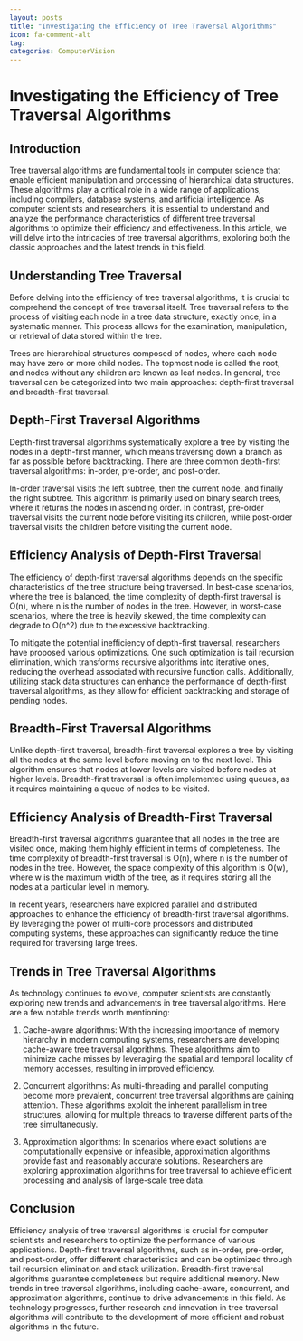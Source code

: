 ```yaml
---
layout: posts
title: "Investigating the Efficiency of Tree Traversal Algorithms"
icon: fa-comment-alt
tag:      
categories: ComputerVision
---
```



# Investigating the Efficiency of Tree Traversal Algorithms

## Introduction

Tree traversal algorithms are fundamental tools in computer science that enable efficient manipulation and processing of hierarchical data structures. These algorithms play a critical role in a wide range of applications, including compilers, database systems, and artificial intelligence. As computer scientists and researchers, it is essential to understand and analyze the performance characteristics of different tree traversal algorithms to optimize their efficiency and effectiveness. In this article, we will delve into the intricacies of tree traversal algorithms, exploring both the classic approaches and the latest trends in this field.

## Understanding Tree Traversal

Before delving into the efficiency of tree traversal algorithms, it is crucial to comprehend the concept of tree traversal itself. Tree traversal refers to the process of visiting each node in a tree data structure, exactly once, in a systematic manner. This process allows for the examination, manipulation, or retrieval of data stored within the tree.

Trees are hierarchical structures composed of nodes, where each node may have zero or more child nodes. The topmost node is called the root, and nodes without any children are known as leaf nodes. In general, tree traversal can be categorized into two main approaches: depth-first traversal and breadth-first traversal.

## Depth-First Traversal Algorithms

Depth-first traversal algorithms systematically explore a tree by visiting the nodes in a depth-first manner, which means traversing down a branch as far as possible before backtracking. There are three common depth-first traversal algorithms: in-order, pre-order, and post-order.

In-order traversal visits the left subtree, then the current node, and finally the right subtree. This algorithm is primarily used on binary search trees, where it returns the nodes in ascending order. In contrast, pre-order traversal visits the current node before visiting its children, while post-order traversal visits the children before visiting the current node.

## Efficiency Analysis of Depth-First Traversal

The efficiency of depth-first traversal algorithms depends on the specific characteristics of the tree structure being traversed. In best-case scenarios, where the tree is balanced, the time complexity of depth-first traversal is O(n), where n is the number of nodes in the tree. However, in worst-case scenarios, where the tree is heavily skewed, the time complexity can degrade to O(n^2) due to the excessive backtracking.

To mitigate the potential inefficiency of depth-first traversal, researchers have proposed various optimizations. One such optimization is tail recursion elimination, which transforms recursive algorithms into iterative ones, reducing the overhead associated with recursive function calls. Additionally, utilizing stack data structures can enhance the performance of depth-first traversal algorithms, as they allow for efficient backtracking and storage of pending nodes.

## Breadth-First Traversal Algorithms

Unlike depth-first traversal, breadth-first traversal explores a tree by visiting all the nodes at the same level before moving on to the next level. This algorithm ensures that nodes at lower levels are visited before nodes at higher levels. Breadth-first traversal is often implemented using queues, as it requires maintaining a queue of nodes to be visited.

## Efficiency Analysis of Breadth-First Traversal

Breadth-first traversal algorithms guarantee that all nodes in the tree are visited once, making them highly efficient in terms of completeness. The time complexity of breadth-first traversal is O(n), where n is the number of nodes in the tree. However, the space complexity of this algorithm is O(w), where w is the maximum width of the tree, as it requires storing all the nodes at a particular level in memory.

In recent years, researchers have explored parallel and distributed approaches to enhance the efficiency of breadth-first traversal algorithms. By leveraging the power of multi-core processors and distributed computing systems, these approaches can significantly reduce the time required for traversing large trees.

## Trends in Tree Traversal Algorithms

As technology continues to evolve, computer scientists are constantly exploring new trends and advancements in tree traversal algorithms. Here are a few notable trends worth mentioning:

1. Cache-aware algorithms: With the increasing importance of memory hierarchy in modern computing systems, researchers are developing cache-aware tree traversal algorithms. These algorithms aim to minimize cache misses by leveraging the spatial and temporal locality of memory accesses, resulting in improved efficiency.

2. Concurrent algorithms: As multi-threading and parallel computing become more prevalent, concurrent tree traversal algorithms are gaining attention. These algorithms exploit the inherent parallelism in tree structures, allowing for multiple threads to traverse different parts of the tree simultaneously.

3. Approximation algorithms: In scenarios where exact solutions are computationally expensive or infeasible, approximation algorithms provide fast and reasonably accurate solutions. Researchers are exploring approximation algorithms for tree traversal to achieve efficient processing and analysis of large-scale tree data.

## Conclusion

Efficiency analysis of tree traversal algorithms is crucial for computer scientists and researchers to optimize the performance of various applications. Depth-first traversal algorithms, such as in-order, pre-order, and post-order, offer different characteristics and can be optimized through tail recursion elimination and stack utilization. Breadth-first traversal algorithms guarantee completeness but require additional memory. New trends in tree traversal algorithms, including cache-aware, concurrent, and approximation algorithms, continue to drive advancements in this field. As technology progresses, further research and innovation in tree traversal algorithms will contribute to the development of more efficient and robust algorithms in the future.